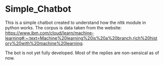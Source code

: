 # Simple_Chatbot

This is a simple chatbot created to understand how the nltk module in python works. 
The corpus is data taken from the website: 
https://www.ibm.com/cloud/learn/machine-learning#:~:text=Machine%20learning%20is%20a%20branch,rich%20history%20with%20machine%20learning.

The bot is not yet fully developed. 
Most of the replies are non-sensical as of now.

